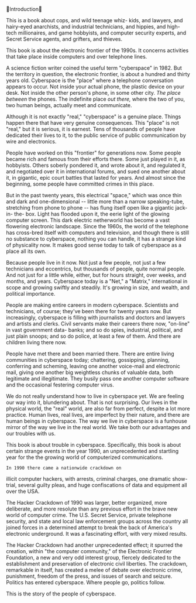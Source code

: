 Introduction

This is a book about cops, and  wild teenage whiz-
kids, and lawyers, and hairy-eyed anarchists, and
industrial technicians, and hippies, and high-tech
millionaires, and game hobbyists, and computer security
experts, and Secret Service agents, and grifters, and
thieves.

This book is about the electronic frontier of the
1990s.
It concerns activities that take place inside computers and
over telephone lines.

A science fiction writer coined the useful term
"cyberspace" in 1982.  But the territory in question, the
electronic frontier, is about a hundred and thirty years
old.
Cyberspace is the "place" where a telephone conversation
appears to occur.  Not inside your actual phone, the
plastic device on your desk.  Not inside the other person's
phone, in some other city.  *The place between* the
phones.  The indefinite place *out there,* where the two of
you, two human beings, actually meet and communicate.

Although it is not exactly  "real," "cyberspace" is a
genuine place.   Things happen there that have very
genuine consequences.  This "place" is not "real," but it is
serious, it is earnest.  Tens of thousands of people have
dedicated their lives to it, to the public service of public
communication by wire and electronics.

People have worked on this "frontier" for
generations now.  Some people became rich and famous
from their efforts there.  Some just played in it, as
hobbyists.  Others soberly pondered it, and wrote about it,
and regulated it, and negotiated over it in international
forums, and sued one another about it, in gigantic, epic
court battles that lasted for years.  And almost since the
beginning, some people have committed crimes in this
place.

But in the past twenty years, this electrical "space,"
which was once thin and dark and one-dimensional -- little
more than a narrow speaking-tube, stretching from phone
to phone -- has flung itself open like a gigantic jack-in-
the-
box.  Light has flooded upon it, the eerie light of the
glowing computer screen.   This dark electric netherworld
has become a vast flowering electronic landscape.   Since
the 1960s, the world of the telephone has cross-bred itself
with computers and television, and though there is still no
substance to cyberspace,  nothing you can handle, it has a
strange kind of physicality now.   It makes good sense
today to talk of cyberspace  as a place all its own.

Because people live in it now.   Not just a few people,
not just a few technicians and eccentrics, but thousands of
people, quite normal people.  And not just for a little
while,
either, but for hours straight, over weeks, and  months, and
years.   Cyberspace today is a "Net," a "Matrix,"
international in scope and growing swiftly and steadily.
It's
growing in size, and wealth, and  political importance.

People are making entire careers in modern
cyberspace.   Scientists and technicians, of course; they've
been there for twenty years now.  But increasingly,
cyberspace is filling with journalists and doctors and
lawyers and artists and clerks.   Civil servants make their
careers there now, "on-line" in vast government data-
banks; and so do spies, industrial, political, and just
plain
snoops; and so do police, at least a few of them.  And there
are children living there now.

People have met there and been married there.
There are entire living communities in cyberspace today;
chattering, gossipping, planning, conferring and
scheming,  leaving one another voice-mail and electronic
mail, giving one another big weightless chunks of valuable
data,  both legitimate and illegitimate.  They busily pass
one another computer software and the occasional
festering computer virus.

We do not really understand how to live in
cyberspace yet.  We are feeling our way into it, blundering
about.   That is not surprising.  Our lives in the physical
world, the "real" world, are also far from perfect, despite
a
lot more practice.   Human lives, real lives,  are imperfect
by their nature, and there are human beings in
cyberspace.  The way we live in cyberspace is a funhouse
mirror of the way we live in the real world.   We take both
our advantages and our troubles with us.

This book is about trouble in cyberspace.
Specifically, this book is about certain strange events in
the year 1990, an unprecedented and startling year for the
the growing world of computerized communications.

    In 1990 there came a nationwide crackdown on
illicit
computer hackers, with arrests, criminal charges,  one
dramatic show-trial, several guilty pleas,  and huge
confiscations of data and equipment all over the USA.

The Hacker Crackdown of 1990 was larger, better
organized, more deliberate, and more resolute than any
previous effort in the brave new world of computer crime.
The U.S.  Secret Service, private telephone security, and
state and local law enforcement groups across the country
all joined forces in a determined attempt to break the
back of America's electronic underground.   It was a
fascinating effort, with very mixed results.

The Hacker Crackdown had another unprecedented
effect; it spurred the creation, within "the computer
community," of the Electronic Frontier Foundation, a new
and very odd interest group, fiercely  dedicated to the
establishment and preservation of electronic civil
liberties.
The crackdown, remarkable in itself, has created a melee
of debate over electronic crime, punishment, freedom of
the press,  and issues of search and seizure.   Politics has
entered cyberspace.   Where people go, politics follow.

This is the story of the people of cyberspace.
